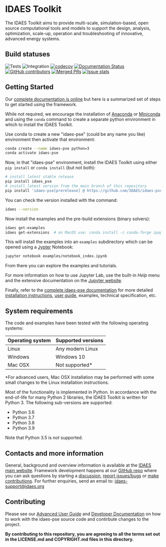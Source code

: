 # IDAES Toolkit

The IDAES Toolkit aims to provide multi-scale, simulation-based, open source
computational tools and models to support the design, analysis, optimization,
scale-up, operation and troubleshooting of innovative, advanced energy systems.

<!-- BEGIN Status badges -->
## Build statuses
![Tests](https://github.com/IDAES/idaes-pse/workflows/Tests/badge.svg?branch=main)
![Integration](https://github.com/IDAES/idaes-pse/workflows/Integration/badge.svg?branch=main)
[![codecov](https://codecov.io/gh/IDAES/idaes-pse/branch/main/graph/badge.svg?token=1lNQNbSB29)](https://codecov.io/gh/IDAES/idaes-pse)
[![Documentation Status](https://readthedocs.org/projects/idaes-pse/badge/?version=latest)](https://idaes-pse.readthedocs.io/en/latest/?badge=latest)
[![GitHub contributors](https://img.shields.io/github/contributors/IDAES/idaes-pse.svg)](https://github.com/IDAES/idaes-pse/graphs/contributors)
[![Merged PRs](https://img.shields.io/github/issues-pr-closed-raw/IDAES/idaes-pse.svg?label=merged+PRs)](https://github.com/IDAES/idaes-pse/pulls?q=is:pr+is:merged)
[![Issue stats](http://isitmaintained.com/badge/resolution/IDAES/idaes-pse.svg)](http://isitmaintained.com/project/IDAES/idaes-pse)
<!-- END Status badges -->

## Getting Started

Our [complete documentation is online](https://idaes-pse.readthedocs.io/en/stable/) but here is a summarized set of steps to get started using the framework.

While not required, we encourage the installation of [Anaconda](https://www.anaconda.com/products/individual#Downloads) or [Miniconda](https://docs.conda.io/en/latest/miniconda.html) and using the `conda` command to create a separate python environment in which to install the IDAES Toolkit.

Use conda to create a new "idaes-pse" (could be any name you like) environment then activate that environment:
```bash
conda create --name idaes-pse python=3
conda activate idaes-pse
```

Now, in that "idaes-pse" environment, install the IDAES Toolkit using either `pip install` or `conda install` (but not both):

```bash
# install latest stable release
pip install idaes_pse
# install latest version from the main branch of this repository
pip install 'idaes-pse[prerelease] @ https://github.com/IDAES/idaes-pse/archive/main.zip'
```

You can check the version installed with the command:

```bash
idaes --version
```

Now install the examples and the pre-build extensions (binary solvers):

```bash
idaes get-examples
idaes get-extensions  # on MacOS use: conda install -c conda-forge ipopt
```

This will install the examples into an `examples` subdirectory which can be opened using a [Jypter](https://jupyter.org) Notebook:

```bash
jupyter notebook examples/notebook_index.ipynb
```
From there you can explore the examples and tutorials.

For more information on how to use Jupyter Lab, use the built-in *Help* menu and the extensive documentation on the [Jupyter website](https://jupyter.org).

Finally, refer to the [complete idaes-pse documentation](https://idaes-pse.readthedocs.io/en/stable) for more detailed [installation instructions](https://idaes-pse.readthedocs.io/en/stable/getting_started/), [user guide](https://idaes-pse.readthedocs.io/en/stable/user_guide/), examples, technical specification, etc.

## System requirements

The code and examples have been tested with the following operating systems:

|Operating system|Supported versions  |
|----------------|--------------------|
| Linux          | Any modern Linux   |
| Windows        | Windows 10         |
| Mac OSX        | Not supported*     |

*For advanced users, Mac OSX installation may be performed with some small changes to the Linux installation instructions.

Most of the functionality is implemented in Python. In accordance with
the end-of-life for many Python 2 libraries, the IDAES Toolkit is written
for Python 3. The following sub-versions are supported:

* Python 3.6
* Python 3.7
* Python 3.8
* Python 3.9

Note that Python 3.5 is *not* supported.

## Contacts and more information

General, background and overview information is available at the [IDAES main website](https://www.idaes.org).
Framework development happens at our [GitHub repo](https://github.com/IDAES/idaes-pse) where you can ask questions by starting a [discussion](https://github.com/IDAES/idaes-pse/discussions), [report issues/bugs](https://github.com/IDAES/idaes-pse/issues) or [make contributions](https://github.com/IDAES/idaes-pse/pulls).
For further enquiries, send an email to: <idaes-support@idaes.org>

## Contributing

Please see our [Advanced User Guide](https://idaes-pse.readthedocs.io/en/stable/advanced_user_guide/) and [Developer Documentation](https://idaes-pse.readthedocs.io/en/stable/advanced_user_guide/developer/) on how to work with the idaes-pse source code and contirbute changes to the project.

**By contributing to this repository, you are agreeing to all the terms set out in the LICENSE.md and COPYRIGHT.md files in this directory.**

